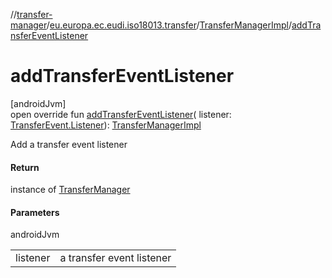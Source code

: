 //[transfer-manager](../../../index.md)/[eu.europa.ec.eudi.iso18013.transfer](../index.md)/[TransferManagerImpl](index.md)/[addTransferEventListener](add-transfer-event-listener.md)

# addTransferEventListener

[androidJvm]\
open override fun [addTransferEventListener](add-transfer-event-listener.md)(
listener: [TransferEvent.Listener](../-transfer-event/-listener/index.md)): [TransferManagerImpl](index.md)

Add a transfer event listener

#### Return

instance of [TransferManager](../-transfer-manager/index.md)

#### Parameters

androidJvm

|          |                           |
|----------|---------------------------|
| listener | a transfer event listener |
